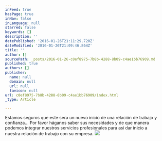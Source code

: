 ```yaml
---
inFeed: true
hasPage: true
inNav: false
inLanguage: null
starred: false
keywords: []
description: ''
datePublished: '2016-01-26T21:11:29.720Z'
dateModified: '2016-01-26T21:09:46.864Z'
title: ''
author: []
sourcePath: _posts/2016-01-26-c0ef8975-7b8b-4288-8b09-c4ae1bb76909.md
published: true
authors: []
publisher:
  name: null
  domain: null
  url: null
  favicon: null
url: c0ef8975-7b8b-4288-8b09-c4ae1bb76909/index.html
_type: Article

---
```

Estamos seguros que este sera un nuevo inicio de una relación de trabajo y confianza...   Por favor háganos saber sus necesidades y de que manera podemos integrar nuestros servicios profesionales para así dar inicio a nuestra relación de trabajo con su empresa.
![](https://s3-us-west-2.amazonaws.com/the-grid-img/p/0e374ace2edb8f24079ee003d9c0e0e0f42976cc.png)